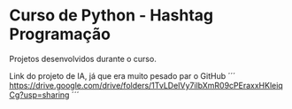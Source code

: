 # Curso de Python - Hashtag Programação

Projetos desenvolvidos durante o curso.

Link do projeto de IA, já que era muito pesado par o GitHub
´´´
https://drive.google.com/drive/folders/1TvLDeIVy7ilbXmR09cPEraxxHKleiqCg?usp=sharing
´´´

